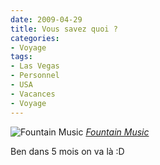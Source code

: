 ```yaml
---
date: 2009-04-29
title: Vous savez quoi ?
categories:
- Voyage
tags:
- Las Vegas
- Personnel
- USA
- Vacances
- Voyage
---
```

<img src="https://farm3.static.flickr.com/2143/2225443231_39c2eecdd2.jpg" alt="Fountain Music" />
<em><a title="photo sharing" href="https://www.flickr.com/photos/lpilewski/2225443231/">Fountain Music</a></em>

Ben dans 5 mois on va là :D
